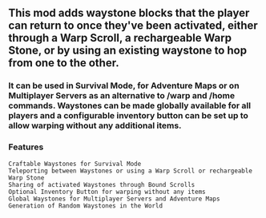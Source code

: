 ## This mod adds waystone blocks that the player can return to once they've been activated, either through a Warp Scroll, a rechargeable Warp Stone, or by using an existing waystone to hop from one to the other.

### It can be used in Survival Mode, for Adventure Maps or on Multiplayer Servers as an alternative to /warp and /home commands. Waystones can be made globally available for all players and a configurable inventory button can be set up to allow warping without any additional items.

### Features

    Craftable Waystones for Survival Mode
    Teleporting between Waystones or using a Warp Scroll or rechargeable Warp Stone
    Sharing of activated Waystones through Bound Scrolls
    Optional Inventory Button for warping without any items
    Global Waystones for Multiplayer Servers and Adventure Maps
    Generation of Random Waystones in the World
